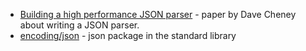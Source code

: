 - [Building a high performance JSON parser](https://dave.cheney.net/high-performance-json.html) - paper by Dave Cheney about writing a JSON parser.
- [encoding/json](https://golang.org/pkg/encoding/json/) - json package in the standard library
